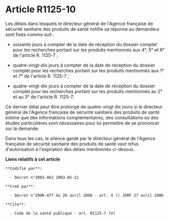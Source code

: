 # Article R1125-10

Les délais dans lesquels le directeur général de l'Agence française de sécurité sanitaire des produits de santé notifie sa
réponse au demandeur sont fixés comme suit :

- soixante jours à compter de la date de réception du dossier complet pour les recherches portant sur les produits mentionnés
aux 4°, 5° et 6° de l'article R. 1125-7 ;

- quatre-vingt-dix jours à compter de la date de réception du dossier complet pour les recherches portant sur les produits
mentionnés aux 1° et 7° de l'article R. 1125-7 ;

- quatre-vingt-dix jours à compter de la date de réception du dossier complet pour les recherches portant sur les produits
mentionnés au 2° et au 3° de l'article R. 1125-7.

Ce dernier délai peut être prolongé de quatre-vingt dix jours si le directeur général de l'Agence française de sécurité
sanitaire des produits de santé estime que des informations complémentaires, des consultations ou des études particulières
sont nécessaires pour lui permettre de se prononcer sur la demande.

Dans tous les cas, le silence gardé par le directeur général de l'Agence française de sécurité sanitaire des produits de
santé vaut refus d'autorisation à l'expiration des délais mentionnés ci-dessus.

**Liens relatifs à cet article**

	**Codifié par**:

	  - Décret n°2003-462 2003-05-21

	**Créé par**:

	  - Décret n°2006-477 du 26 avril 2006 - art. 4 () JORF 27 avril 2006

	**Cite**:

	  - Code de la santé publique - art. R1125-7 (V)

